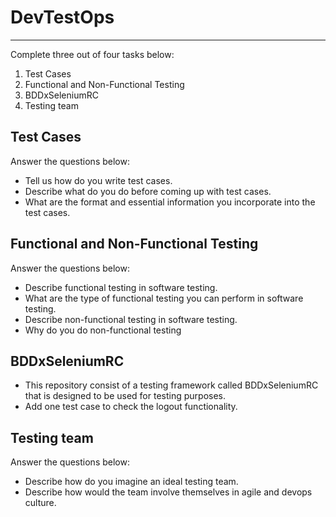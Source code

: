 # DevTestOps
---

Complete three out of four tasks below:

1. Test Cases
1. Functional and Non-Functional Testing
1. BDDxSeleniumRC
1. Testing team

## Test Cases

Answer the questions below:

- Tell us how do you write test cases. 
- Describe what do you do before coming up with test cases. 
- What are the format and essential information you incorporate into the test cases.

## Functional and Non-Functional Testing

Answer the questions below:

- Describe functional testing in software testing.
- What are the type of functional testing you can perform in software testing.
- Describe non-functional testing in software testing.
- Why do you do non-functional testing

## BDDxSeleniumRC

- This repository consist of a testing framework called BDDxSeleniumRC that is designed to be used for testing purposes.
- Add one test case to check the logout functionality.

## Testing team

Answer the questions below:

- Describe how do you imagine an ideal testing team.
- Describe how would the team involve themselves in agile and devops culture.

